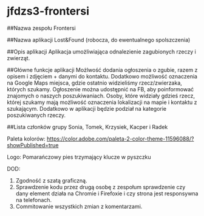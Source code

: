 # jfdzs3-frontersi

##Nazwa zespołu
Frontersi

##Nazwa aplikacji
Lost&Found (robocza, do ewentualnego spolszczenia)

##Opis aplikacji
Aplikacja umożliwiająca odnalezienie zagubionych rzeczy i zwierząt.

##Główne funkcje aplikacji
Możlwość dodania ogłoszenia o zgubie, razem z opisem i zdjęciem + danymi do kontaktu. Dodatkowo możliwość oznaczenia na Google Maps miejsca, gdzie ostatnio widzieliśmy rzecz/zwierzaka, których szukamy. Ogłoszenie można udostępnić na FB, aby poinformować znajomych o naszych poszukiwaniach. Osoby, które widziały gdzieś rzecz, której szukamy mają możliwość oznaczenia lokalizacji na mapie i kontaktu z szukającym. Dodatkowo w aplikacji będzie podział na kategorie poszukiwanych rzeczy.

##Lista członków grupy
Sonia, Tomek, Krzysiek, Kacper i Radek

Paleta kolorów:
https://color.adobe.com/paleta-2-color-theme-11596088/?showPublished=true

Logo: Pomarańczowy pies trzymający klucze w pyszczku

DOD:
1. Zgodność z szatą graficzną.
2. Sprawdzenie kodu przez drugą osobę z zespołum sprawdzenie czy dany element działa na Chromie i Firefoxie i czy strona jest responsywna na telefonach.
3. Commitowanie wszystkich zmian z komentarzami.
